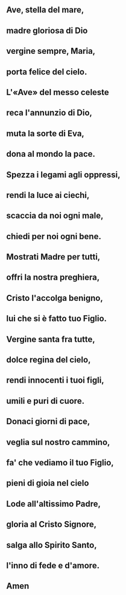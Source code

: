 ## Ave, stella del mare,  
## madre gloriosa di Dio  
## vergine sempre, Maria,  
## porta felice del cielo.  
  

## L'«Ave» del messo celeste  
## reca l'annunzio di Dio,  
## muta la sorte di Eva,  
## dona al mondo la pace.  
  

## Spezza i legami agli oppressi,  
## rendi la luce ai ciechi,  
## scaccia da noi ogni male,  
## chiedi per noi ogni bene.  
  
  
## Mostrati Madre per tutti,  
## offri la nostra preghiera,  
## Cristo l'accolga benigno,  
## lui che si è fatto tuo Figlio.  
   

## Vergine santa fra tutte,  
## dolce regina del cielo,  
## rendi innocenti i tuoi figli,  
## umili e puri di cuore.  
   

## Donaci giorni di pace,  
## veglia sul nostro cammino,  
## fa' che vediamo il tuo Figlio,  
## pieni di gioia nel cielo       
   

## Lode all'altissimo Padre,  
## gloria al Cristo Signore,  
## salga allo Spirito Santo,  
## l'inno di fede e d'amore.  

## Amen
